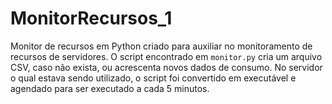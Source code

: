 # MonitorRecursos_1

Monitor de recursos em Python criado para auxiliar no monitoramento de recursos de servidores. O script encontrado em `monitor.py` cria um arquivo CSV, caso não exista, ou acrescenta novos dados de consumo. No servidor o qual estava sendo utilizado, o script foi convertido em executável e agendado para ser executado a cada 5 minutos.
